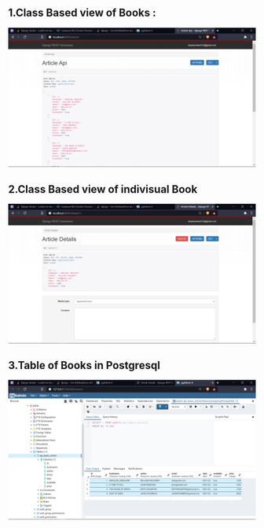 <h2>1.Class Based view of Books :</h2>
<img src="https://github.com/AdarshKandwal/StatusNeoProject1/blob/main/4.CurdApiBooks/Images/git1.png">
<h2>2.Class Based view of indivisual Book </h2>
<img src="https://github.com/AdarshKandwal/StatusNeoProject1/blob/main/4.CurdApiBooks/Images/git2.png">
<h2>3.Table of Books in Postgresql</h2>
<img src="https://github.com/AdarshKandwal/StatusNeoProject1/blob/main/4.CurdApiBooks/Images/git3.png">
